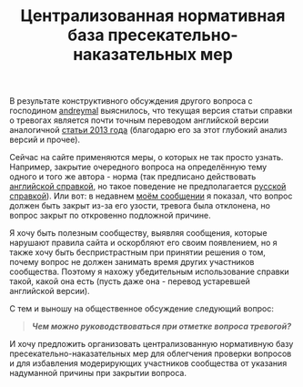 ﻿---
title: "Централизованная нормативная база пресекательно-наказательных мер"
se.owner.user_id: 312975
se.owner.display_name: "Вася Воронцов"
se.owner.link: "https://ru.meta.stackoverflow.com/users/312975/%d0%92%d0%b0%d1%81%d1%8f-%d0%92%d0%be%d1%80%d0%be%d0%bd%d1%86%d0%be%d0%b2"
se.link: "https://ru.meta.stackoverflow.com/questions/11928/%d0%a6%d0%b5%d0%bd%d1%82%d1%80%d0%b0%d0%bb%d0%b8%d0%b7%d0%be%d0%b2%d0%b0%d0%bd%d0%bd%d0%b0%d1%8f-%d0%bd%d0%be%d1%80%d0%bc%d0%b0%d1%82%d0%b8%d0%b2%d0%bd%d0%b0%d1%8f-%d0%b1%d0%b0%d0%b7%d0%b0-%d0%bf%d1%80%d0%b5%d1%81%d0%b5%d0%ba%d0%b0%d1%82%d0%b5%d0%bb%d1%8c%d0%bd%d0%be-%d0%bd%d0%b0%d0%ba%d0%b0%d0%b7%d0%b0%d1%82%d0%b5%d0%bb%d1%8c%d0%bd%d1%8b%d1%85-%d0%bc%d0%b5%d1%80"
se.question_id: 11928
se.post_type: question
---
<p>В результате конструктивного обсуждения другого вопроса с господином <a href="https://ru.meta.stackoverflow.com/users/178213/andreymal">andreymal</a> выяснилось, что текущая версия статьи справки о тревогах является почти точным переводом английской версии аналогичной <a href="https://web.archive.org/web/20130804072418/https://stackoverflow.com/help/privileges/flag-posts" rel="nofollow noreferrer">статьи 2013 года</a> (благодарю его за этот глубокий анализ версий и прочее).</p>
<p>Сейчас на сайте применяются меры, о которых не так просто узнать. Например, закрытие очередного вопроса на определённую тему одного и того же автора - норма (так предписано действовать <a href="https://stackoverflow.com/help/duplicates">английской справкой</a>, но такое поведение не предполагается <a href="https://ru.stackoverflow.com/help/duplicates">русской справкой</a>). Или вот: в недавнем <a href="https://ru.meta.stackoverflow.com/questions/11924/%d0%90%d0%bf%d0%b5%d0%bb%d0%bb%d1%8f%d1%86%d0%b8%d1%8f-%d0%bd%d0%b0-%d0%be%d1%82%d0%ba%d0%bb%d0%be%d0%bd%d1%91%d0%bd%d0%bd%d1%83%d1%8e-%d1%82%d1%80%d0%b5%d0%b2%d0%be%d0%b3%d1%83">моём сообщении</a> я показал, что вопрос должен быть закрыт из-за его узости, тревога была отклонена, но вопрос закрыт по откровенно подложной причине.</p>
<p>Я хочу быть полезным сообществу, выявляя сообщения, которые нарушают правила сайта и оскорбляют его своим появлением, но я также хочу быть беспристрастным при принятии решения о том, почему вопрос не должен занимать время других участников сообщества. Поэтому я нахожу убедительным использование справки такой, какой она есть (пусть даже она - перевод устаревшей английской версии).</p>
<p>С тем и выношу на общественное обсуждение следующий вопрос:</p>
<blockquote>
<p><em><strong>Чем можно руководствоваться при отметке вопроса тревогой?</strong></em></p>
</blockquote>
<p>И хочу предложить организовать централизованную нормативную базу пресекательно-наказательных мер для облегчения проверки вопросов и для избавления модерирующих участников сообщества от указания надуманной причины при закрытии вопроса.</p>
